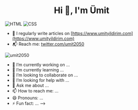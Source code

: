 <h1 align="center">Hi 👋, I'm Ümit</h1>

<p><img src="https://camo.githubusercontent.com/a97755bf5dfe1f84c8d6392e372ca0bf93f497dce7fa2195644b04545e5d56eb/68747470733a2f2f696d672e736869656c64732e696f2f62616467652f48544d4c2d653334663236" alt="HTML">
<img src="https://camo.githubusercontent.com/ab77c9b9eab38612f0448409abd9752f72c87077c4348c7cd717b3ff0b4db404/68747470733a2f2f696d672e736869656c64732e696f2f62616467652f4353532d323936356631" alt="CSS">
<img src="" alt="">
</p>

- 📝 I regularly write articles on [https://www.umityildirim.com](https://www.umityildirim.com)
- 📬 Reach me: [twitter.com/umit2050](https://www.twitter.com/umit2050)


<p><img align="center" src="https://github-readme-stats.vercel.app/api/top-langs?username=umit2050&show_icons=true&locale=en&layout=compact" alt="umit2050" /></p>



- 🔭 I’m currently working on ...
- 🌱 I’m currently learning ...
- 👯 I’m looking to collaborate on ...
- 🤔 I’m looking for help with ...
- 💬 Ask me about ...
- 📫 How to reach me: ...
- 😄 Pronouns: ...
- ⚡ Fun fact: ...
-->

